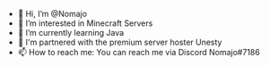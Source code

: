 - 👋 Hi, I’m @Nomajo
- 👀 I’m interested in Minecraft Servers
- 🌱 I’m currently learning Java
- 💞️ I'm partnered with the premium server hoster Unesty
- 📫 How to reach me: You can reach me via Discord Nomajo#7186

<!---
Nomajo/Nomajo is a ✨ special ✨ repository because its `README.md` (this file) appears on your GitHub profile.
You can click the Preview link to take a look at your changes.
--->
